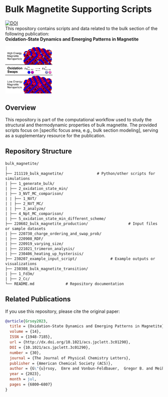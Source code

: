 # Bulk Magnetite Supporting Scripts

[![DOI](https://img.shields.io/badge/DOI-10.1021/acs.jpclett.3c01290-blue)](https://pubs.acs.org/doi/full/10.1021/acs.jpclett.3c01290)  
This repository contains scripts and data related to the bulk section of the following publication:  
**Oxidation-State Dynamics and Emerging Patterns in Magnetite** 

<img src="TOC2.png" alt="Table of Contents Figure" width="30%">

## Overview  
This repository is part of the computational workflow used to study the structural and thermodynamic properties of bulk magnetite. The provided scripts focus on [specific focus area, e.g., bulk section modeling], serving as a supplementary resource for the publication.  

## Repository Structure  
```
bulk_magnetite/
│
├── 211119_bulk_magnetite/               # Python/other scripts for simulations
| ├── 1_generate_bulk/
| ├── 2_oxidation_state_min/
| ├── 3_NVT_MC_comparison/
| | ├── 1_NVT/
| | ├── 2_NVT_MC/
| | ├── 3_analyze/
| ├── 4_Npt_MC_comparison/
| ├── 5_oxidation_state_min_different_scheme/
├── 220602_bulk_magnetite_production/                  # Input files or sample datasets
| ├── 220730_charge_ordering_and_swap_prob/
| ├── 220908_RDF/
| ├── 220919_varying_size/
| ├── 221021_trimeron_analysis/
| ├── 230406_heating_up_hysterisis/
├── 230207_example_input_script/               # Example outputs or visualizations
├── 230308_bulk_magnetite_transition/
| ├── 1_Fd3m/
| ├── 2_Cc/
└── README.md              # Repository documentation
```

## Related Publications  
If you use this repository, please cite the original paper:  
```bibtex
@article{Grsoy2023,
  title = {Oxidation-State Dynamics and Emerging Patterns in Magnetite},
  volume = {14},
  ISSN = {1948-7185},
  url = {http://dx.doi.org/10.1021/acs.jpclett.3c01290},
  DOI = {10.1021/acs.jpclett.3c01290},
  number = {30},
  journal = {The Journal of Physical Chemistry Letters},
  publisher = {American Chemical Society (ACS)},
  author = {G\"{u}rsoy,  Emre and Vonbun-Feldbauer,  Gregor B. and Meißner,  Robert H.},
  year = {2023},
  month = jul,
  pages = {6800–6807}
}
```
